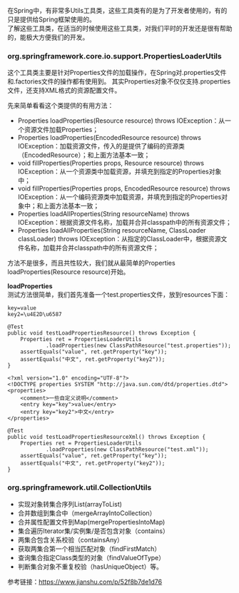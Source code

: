 在Spring中，有非常多Utils工具类，这些工具类有的是为了开发者使用的，有的只是提供给Spring框架使用的。  
了解这些工具类，在适当的时候使用这些工具类，对我们平时的开发还是很有帮助的，能极大方便我们的开发。

### org.springframework.core.io.support.PropertiesLoaderUtils   
这个工具类主要是针对Properties文件的加载操作，在Spring对.properties文件和.factories文件的操作都有使用到。
其实Properties对象不仅仅支持.properties文件，还支持XML格式的资源配置文件。

先来简单看看这个类提供的有用方法：

*  Properties loadProperties(Resource resource) throws IOException：从一个资源文件加载Properties；
* Properties loadProperties(EncodedResource resource) throws IOException：加载资源文件，传入的是提供了编码的资源类（EncodedResource）；和上面方法基本一致；
* void fillProperties(Properties props, Resource resource) throws IOException：从一个资源类中加载资源，并填充到指定的Properties对象中；
* void fillProperties(Properties props, EncodedResource resource) throws IOException：从一个编码资源类中加载资源，并填充到指定的Properties对象中；和上面方法基本一致；
* Properties loadAllProperties(String resourceName) throws IOException：根据资源文件名称，加载并合并classpath中的所有资源文件；
* Properties loadAllProperties(String resourceName, ClassLoader classLoader) throws IOException：从指定的ClassLoader中，根据资源文件名称，加载并合并classpath中的所有资源文件；

方法不是很多，而且共性较大，我们就从最简单的Properties loadProperties(Resource resource)开始。

**loadProperties**   
测试方法很简单，我们首先准备一个test.properties文件，放到resources下面：

```
key=value
key2=\u4E2D\u6587
```

```
@Test
public void testLoadPropertiesResource() throws Exception {
    Properties ret = PropertiesLoaderUtils
            .loadProperties(new ClassPathResource("test.properties"));
    assertEquals("value", ret.getProperty("key"));
    assertEquals("中文", ret.getProperty("key2"));
}
```
```
<?xml version="1.0" encoding="UTF-8"?>  
<!DOCTYPE properties SYSTEM "http://java.sun.com/dtd/properties.dtd">
<properties>
    <comment>一些自定义说明</comment>
    <entry key="key">value</entry>
    <entry key="key2">中文</entry>
</properties>
```
```
@Test
public void testLoadPropertiesResourceXml() throws Exception {
    Properties ret = PropertiesLoaderUtils
            .loadProperties(new ClassPathResource("test.xml"));
    assertEquals("value", ret.getProperty("key"));
    assertEquals("中文", ret.getProperty("key2"));
}
```

### org.springframework.util.CollectionUtils
+ 实现对象转集合序列List(arrayToList)
+ 合并数组到集合中（mergeArrayIntoCollection）
+ 合并属性配置文件到Map(mergePropertiesIntoMap) 
+ 集合遍历Iterator集/实例集/是否包含对象（contains）
+ 两集合包含关系校验（containsAny）
+ 获取两集合第一个相当匹配对象（findFirstMatch）
+ 查询集合指定Class类型的对象（findValueOfType） 
+ 判断集合对象不重复校验（hasUniqueObject）等。

参考链接：https://www.jianshu.com/p/52f8b7de1d76
